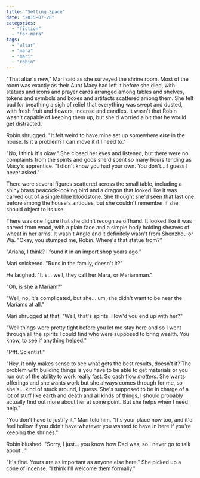 ```yaml
---
title: "Setting Space"
date: "2015-07-28"
categories: 
  - "fiction"
  - "for-mara"
tags: 
  - "altar"
  - "mara"
  - "mari"
  - "robin"
---
```


"That altar's new," Mari said as she surveyed the shrine room. Most of the room was exactly as their Aunt Macy had left it before she died, with statues and icons and prayer cards arranged among tables and shelves, tokens and symbols and boxes and artifacts scattered among them. She felt bad for breathing a sigh of relief that everything was swept and dusted, with fresh fruit and flowers, incense and candles. It wasn't that Robin wasn't capable of keeping them up, but she'd worried a bit that he would get distracted.

Robin shrugged. "It felt weird to have mine set up somewhere _else_ in the house. Is it a problem? I can move it if I need to."

"No, I think it's okay." She closed her eyes and listened, but there were no complaints from the spirits and gods she'd spent so many hours tending as Macy's apprentice. "I didn't know you had your own. You don't... I guess I never asked."

There were several figures scattered across the small table, including a shiny brass peacock-looking bird and a dragon that looked like it was carved out of a single blue bloodstone. She thought she'd seen that last one before among the house's antiques, but she couldn't remember if she should object to its use.

There was one figure that she didn't recognize offhand. It looked like it was carved from wood, with a plain face and a simple body holding sheaves of wheat in her arms. It wasn't Anglo and it definitely wasn't from Shenzhou or Wa. "Okay, you stumped me, Robin. Where's that statue from?"

"Ariana, I think? I found it in an import shop years ago."

Mari snickered. "Runs in the family, doesn't it?"

He laughed. "It's... well, they call her Mara, or Mariamman."

"Oh, is she a Mariam?"

"Well, no, it's complicated, but she... um, she didn't want to be near the Mariams at all."

Mari shrugged at that. "Well, that's spirits. How'd you end up with her?"

"Well things were pretty tight before you let me stay here and so I went through all the spirits I could find who were supposed to bring wealth. You know, to see if anything helped."

"Pfft. Scientist."

"Hey, it only makes sense to see what gets the best results, doesn't it? The problem with building things is you have to be able to get materials or you run out of the ability to work really fast. So cash flow _matters_. She wants offerings and she wants work but she always comes through for me, so she's... kind of stuck around, I guess. She's supposed to be in charge of a lot of stuff like earth and death and all kinds of things, I should probably actually find out more about her at some point. But she helps when I need help."

"You don't have to justify it," Mari told him. "It's your place now too, and it'd feel hollow if you didn't have whatever you wanted to have in here if you're keeping the shrines."

Robin blushed. "Sorry, I just... you know how Dad was, so I never go to talk about..."

"It's fine. Yours are as important as anyone else here." She picked up a cone of incense. "I think I'll welcome them formally."
